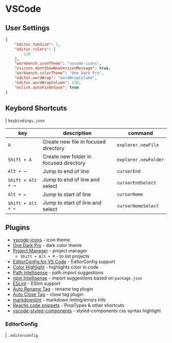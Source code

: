 # VSCode

## User Settings

```json
{
    "editor.tabSize": 2,
    "editor.rulers": [
        120
    ],
    "workbench.iconTheme": "vscode-icons",
    "vsicons.dontShowNewVersionMessage": true,
    "workbench.colorTheme": "One Dark Pro",
    "editor.wordWrap": "wordWrapColumn",
    "editor.wordWrapColumn": 120,
    "eslint.autoFixOnSave": true
}
```

## Keybord Shortcuts

| `keybindings.json`

| key | description | command |
|-----|-------------|---------|
| `A` | Create new file in focused directory | `explorer.newFile` |
| `Shift + A` | Create new folder in focused directory | `explorer.newFolder` |
| `Alt + →` | Jump to end of line | `cursorEnd` |
| `Shift + Alt + →` | Jump to end of line and select | `cursorEndSelect` |
| `Alt + ←` | Jump to start of line | `cursorHome` |
| `Shift + Alt + ←` | Jump to start of line and select | `cursorHomeSelect` |

## Plugins

- [vscode-icons](https://marketplace.visualstudio.com/items?itemName=robertohuertasm.vscode-icons) - icon theme
- [One Dark Pro](https://marketplace.visualstudio.com/items?itemName=zhuangtongfa.Material-theme) - dark color theme
- [Project Manager](https://marketplace.visualstudio.com/items?itemName=alefragnani.project-manager) - project manager
  - `Shift + Alt + P` - to list projects
- [EditorConfig for VS Code](https://marketplace.visualstudio.com/items?itemName=EditorConfig.EditorConfig) - EditorConfig support
- [Color Highlight](https://marketplace.visualstudio.com/items?itemName=naumovs.color-highlight) - highlights color in code
- [Path Intellisense](https://marketplace.visualstudio.com/items?itemName=christian-kohler.path-intellisense) - path import suggestions
- [npm Intellisense](https://marketplace.visualstudio.com/items?itemName=christian-kohler.npm-intellisense) - import suggestions based on `package.json`
- [ESLint](https://marketplace.visualstudio.com/items?itemName=dbaeumer.vscode-eslint) - ESlint support
- [Auto Rename Tag](https://marketplace.visualstudio.com/items?itemName=formulahendry.auto-rename-tag) - rename tag plugin
- [Auto Close Tag](https://marketplace.visualstudio.com/items?itemName=formulahendry.auto-close-tag) - close tag plugin
- [markdownlint](https://marketplace.visualstudio.com/items?itemName=DavidAnson.vscode-markdownlint) - markdown linting/errors info
- [Reactjs code snippets](https://marketplace.visualstudio.com/items?itemName=xabikos.ReactSnippets) - PropTypes & other shortcuts
- [vscode-styled-components](https://marketplace.visualstudio.com/items?itemName=jpoissonnier.vscode-styled-components) - styled-components css syntax highlight

### EditorConfig

| `.editorconfig`

